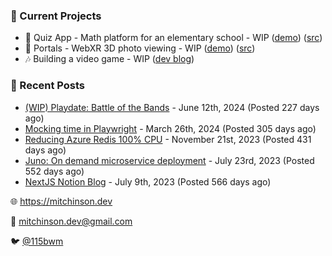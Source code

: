 ### 📌 Current Projects
- 📝 Quiz App - Math platform for an elementary school - WIP ([demo](https://quiz-staging.mitchinson.dev/)) ([src](https://github.com/bmitchinson/budget-entry))
- 📸 Portals - WebXR 3D photo viewing - WIP ([demo](https://portals.mitchinson.dev/)) ([src](https://github.com/bmitchinson/vr-jpg-viewer-webxr))
- 🎶 Building a video game - WIP ([dev blog](https://blog.mitchinson.dev/playdate-dev-one))

### 📝 Recent Posts

- [(WIP) Playdate: Battle of the Bands](https://blog.mitchinson.dev/playdate-dev-one) - June 12th, 2024 (Posted 227 days ago)
- [Mocking time in Playwright](https://blog.mitchinson.dev/playwright-mock-time) - March 26th, 2024 (Posted 305 days ago)
- [Reducing Azure Redis 100% CPU](https://blog.mitchinson.dev/redis-cpu) - November 21st, 2023 (Posted 431 days ago)
- [Juno: On demand microservice deployment](https://blog.mitchinson.dev/juno) - July 23rd, 2023 (Posted 552 days ago)
- [NextJS Notion Blog](https://blog.mitchinson.dev/blog-2023) - July 9th, 2023 (Posted 566 days ago)

🌐 https://mitchinson.dev

💌 mitchinson.dev@gmail.com

🐦 [@115bwm](https://twitter.com/115bwm)